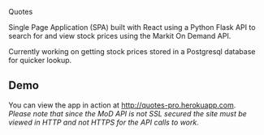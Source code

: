 Quotes

Single Page Application (SPA) built with React using a Python Flask API to search for and view stock prices using the Markit On Demand API.
 
Currently working on getting stock prices stored in a Postgresql database for quicker lookup. 

## Demo

You can view the app in action at http://quotes-pro.herokuapp.com. <br/>
*Please note that since the MoD API is not SSL secured the site must be viewed in HTTP and not HTTPS for the API calls to work.*
